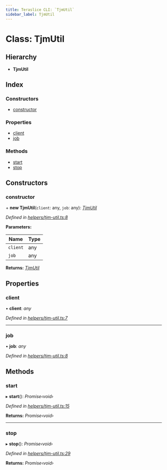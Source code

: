 ```yaml
---
title: Teraslice CLI: `TjmUtil`
sidebar_label: TjmUtil
---
```


# Class: TjmUtil

## Hierarchy

* **TjmUtil**

## Index

### Constructors

* [constructor](tjmutil.md#constructor)

### Properties

* [client](tjmutil.md#client)
* [job](tjmutil.md#job)

### Methods

* [start](tjmutil.md#start)
* [stop](tjmutil.md#stop)

## Constructors

###  constructor

\+ **new TjmUtil**(`client`: any, `job`: any): *[TjmUtil](tjmutil.md)*

*Defined in [helpers/tjm-util.ts:8](https://github.com/terascope/teraslice/blob/d2d877b60/packages/teraslice-cli/src/helpers/tjm-util.ts#L8)*

**Parameters:**

Name | Type |
------ | ------ |
`client` | any |
`job` | any |

**Returns:** *[TjmUtil](tjmutil.md)*

## Properties

###  client

• **client**: *any*

*Defined in [helpers/tjm-util.ts:7](https://github.com/terascope/teraslice/blob/d2d877b60/packages/teraslice-cli/src/helpers/tjm-util.ts#L7)*

___

###  job

• **job**: *any*

*Defined in [helpers/tjm-util.ts:8](https://github.com/terascope/teraslice/blob/d2d877b60/packages/teraslice-cli/src/helpers/tjm-util.ts#L8)*

## Methods

###  start

▸ **start**(): *Promise‹void›*

*Defined in [helpers/tjm-util.ts:15](https://github.com/terascope/teraslice/blob/d2d877b60/packages/teraslice-cli/src/helpers/tjm-util.ts#L15)*

**Returns:** *Promise‹void›*

___

###  stop

▸ **stop**(): *Promise‹void›*

*Defined in [helpers/tjm-util.ts:29](https://github.com/terascope/teraslice/blob/d2d877b60/packages/teraslice-cli/src/helpers/tjm-util.ts#L29)*

**Returns:** *Promise‹void›*
